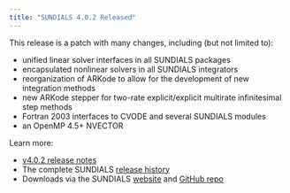 ```yaml
---
title: "SUNDIALS 4.0.2 Released"
---
```


This release is a patch with many changes, including (but not limited to):
- unified linear solver interfaces in all SUNDIALS packages
- encapsulated nonlinear solvers in all SUNDIALS integrators
- reorganization of ARKode to allow for the development of new integration methods
- new ARKode stepper for two-rate explicit/explicit multirate infinitesimal step methods
- Fortran 2003 interfaces to CVODE and several SUNDIALS modules
- an OpenMP 4.5+ NVECTOR

Learn more:
- [v4.0.2 release notes](https://computation.llnl.gov/projects/sundials/sundials-software)
- The complete SUNDIALS [release history](https://computation.llnl.gov/projects/sundials/release-history)
- Downloads via the SUNDIALS [website](https://computation.llnl.gov/projects/sundials) and [GitHub repo](https://github.com/LLNL/sundials)
